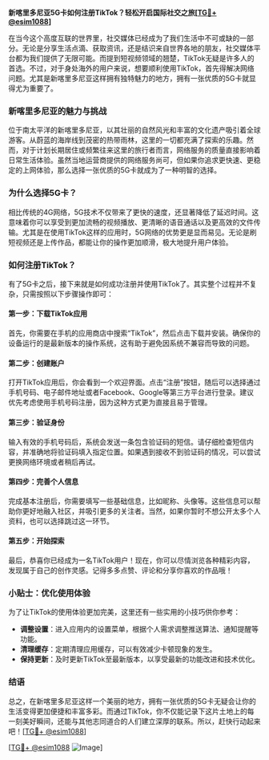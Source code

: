 **新喀里多尼亚5G卡如何注册TikTok？轻松开启国际社交之旅[[TG💪+ @esim1088](https://t.me/s/esim1088)]**

在当今这个高度互联的世界里，社交媒体已经成为了我们生活中不可或缺的一部分。无论是分享生活点滴、获取资讯，还是结识来自世界各地的朋友，社交媒体平台都为我们提供了无限可能。而提到短视频领域的翘楚，TikTok无疑是许多人的首选。不过，对于身处海外的用户来说，想要顺利使用TikTok，首先得解决网络问题。尤其是新喀里多尼亚这样拥有独特魅力的地方，拥有一张优质的5G卡就显得尤为重要了。

### 新喀里多尼亚的魅力与挑战

位于南太平洋的新喀里多尼亚，以其壮丽的自然风光和丰富的文化遗产吸引着全球游客。从蔚蓝的海岸线到茂密的热带雨林，这里的一切都充满了探索的乐趣。然而，对于计划长期居住或频繁往来这里的旅行者而言，网络服务的质量直接影响着日常生活体验。虽然当地运营商提供的网络服务尚可，但如果你追求更快速、更稳定的上网体验，那么选择一张优质的5G卡就成为了一种明智的选择。

### 为什么选择5G卡？

相比传统的4G网络，5G技术不仅带来了更快的速度，还显著降低了延迟时间。这意味着你可以享受到更加流畅的视频播放、更清晰的语音通话以及更高效的文件传输。尤其是在使用TikTok这样的应用时，5G网络的优势更是显而易见。无论是刷短视频还是上传作品，都能让你的操作更加顺滑，极大地提升用户体验。

### 如何注册TikTok？

有了5G卡之后，接下来就是如何成功注册并使用TikTok了。其实整个过程并不复杂，只需按照以下步骤操作即可：

#### 第一步：下载TikTok应用

首先，你需要在手机的应用商店中搜索“TikTok”，然后点击下载并安装。确保你的设备运行的是最新版本的操作系统，这有助于避免因系统不兼容而导致的问题。

#### 第二步：创建账户

打开TikTok应用后，你会看到一个欢迎界面。点击“注册”按钮，随后可以选择通过手机号码、电子邮件地址或者Facebook、Google等第三方平台进行登录。建议优先考虑使用手机号码注册，因为这种方式更为直接且易于管理。

#### 第三步：验证身份

输入有效的手机号码后，系统会发送一条包含验证码的短信。请仔细检查短信内容，并准确地将验证码填入指定位置。如果遇到接收不到验证码的情况，可以尝试更换网络环境或者稍后再试。

#### 第四步：完善个人信息

完成基本注册后，你需要填写一些基础信息，比如昵称、头像等。这些信息可以帮助你更好地融入社区，并吸引更多的关注者。当然，如果你暂时不想公开太多个人资料，也可以选择跳过这一环节。

#### 第五步：开始探索

最后，恭喜你已经成为一名TikTok用户！现在，你可以尽情浏览各种精彩内容，发现属于自己的创作灵感。记得多多点赞、评论和分享你喜欢的作品哦！

### 小贴士：优化使用体验

为了让TikTok的使用体验更加完美，这里还有一些实用的小技巧供你参考：

- **调整设置**：进入应用内的设置菜单，根据个人需求调整推送算法、通知提醒等功能。
- **清理缓存**：定期清理应用缓存，可以有效减少卡顿现象的发生。
- **保持更新**：及时更新TikTok至最新版本，以享受最新的功能改进和技术优化。

### 结语

总之，在新喀里多尼亚这样一个美丽的地方，拥有一张优质的5G卡无疑会让你的生活变得更加便捷和丰富多彩。而通过TikTok，你不仅能记录下这片土地上的每一刻美好瞬间，还能与其他志同道合的人们建立深厚的联系。所以，赶快行动起来吧！[[TG💪+ @esim1088](https://t.me/s/esim1088)]

[[TG💪+ @esim1088](https://t.me/s/esim1088) ![Image](https://i.postimg.cc/4NQfJmqS/Snipaste-2025-05-13-00-14-12.png)]